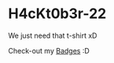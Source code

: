 # H4cKt0b3r-22

We just need that t-shirt xD

Check-out my [Badges](https://www.holopin.io/@v1p3r) :D
